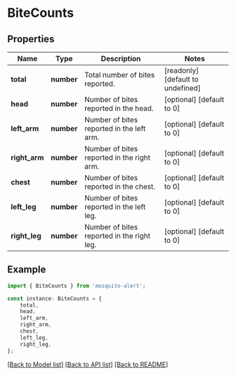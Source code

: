 # BiteCounts


## Properties

Name | Type | Description | Notes
------------ | ------------- | ------------- | -------------
**total** | **number** | Total number of bites reported. | [readonly] [default to undefined]
**head** | **number** | Number of bites reported in the head. | [optional] [default to 0]
**left_arm** | **number** | Number of bites reported in the left arm. | [optional] [default to 0]
**right_arm** | **number** | Number of bites reported in the right arm. | [optional] [default to 0]
**chest** | **number** | Number of bites reported in the chest. | [optional] [default to 0]
**left_leg** | **number** | Number of bites reported in the left leg. | [optional] [default to 0]
**right_leg** | **number** | Number of bites reported in the right leg. | [optional] [default to 0]

## Example

```typescript
import { BiteCounts } from 'mosquito-alert';

const instance: BiteCounts = {
    total,
    head,
    left_arm,
    right_arm,
    chest,
    left_leg,
    right_leg,
};
```

[[Back to Model list]](../README.md#documentation-for-models) [[Back to API list]](../README.md#documentation-for-api-endpoints) [[Back to README]](../README.md)
